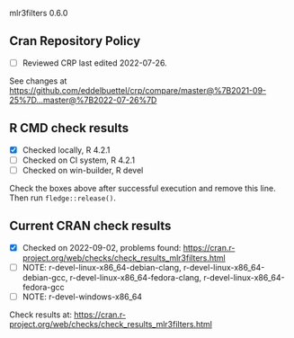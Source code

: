 mlr3filters 0.6.0

## Cran Repository Policy

- [ ] Reviewed CRP last edited 2022-07-26.

See changes at https://github.com/eddelbuettel/crp/compare/master@%7B2021-09-25%7D...master@%7B2022-07-26%7D

## R CMD check results

- [x] Checked locally, R 4.2.1
- [ ] Checked on CI system, R 4.2.1
- [ ] Checked on win-builder, R devel

Check the boxes above after successful execution and remove this line. Then run `fledge::release()`.

## Current CRAN check results

- [x] Checked on 2022-09-02, problems found: https://cran.r-project.org/web/checks/check_results_mlr3filters.html
- [ ] NOTE: r-devel-linux-x86_64-debian-clang, r-devel-linux-x86_64-debian-gcc, r-devel-linux-x86_64-fedora-clang, r-devel-linux-x86_64-fedora-gcc
- [ ] NOTE: r-devel-windows-x86_64

Check results at: https://cran.r-project.org/web/checks/check_results_mlr3filters.html
